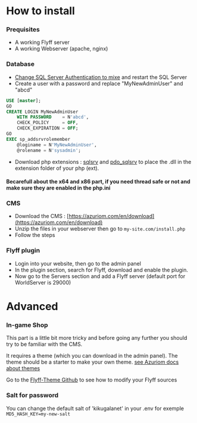 # How to install

### Prequisites
- A working Flyff server
- A working Webserver (apache, nginx)

### Database
- [Change SQL Server Authentication to mixe](https://www.google.com/search?q=Change+SQL+Server+Authentication+Mode) and restart the SQL Server
- Create a user with a password and replace "MyNewAdminUser" and "abcd"

```sql
USE [master];
GO
CREATE LOGIN MyNewAdminUser 
    WITH PASSWORD    = N'abcd',
    CHECK_POLICY     = OFF,
    CHECK_EXPIRATION = OFF;
GO
EXEC sp_addsrvrolemember 
    @loginame = N'MyNewAdminUser', 
    @rolename = N'sysadmin';
```
- Download php extensions : [sqlsrv](https://pecl.php.net/package/sqlsrv/5.8.1/windows) and [pdo_sqlsrv](https://pecl.php.net/package/pdo_sqlsrv/5.8.1/windows) to place the .dll in the extension folder of your php (ext). 

#### Becarefull about the x64 and x86 part, if you need thread safe or not and make sure they are enabled in the php.ini

### CMS
- Download the CMS : [https://azuriom.com/en/download](https://azuriom.com/en/download)
- Unzip the files in your webserver then go to `my-site.com/install.php`
- Follow the steps
 
### Flyff plugin
- Login into your website, then go to the admin panel
- In the plugin section, search for Flyff, download and enable the plugin.
- Now go to the Servers section and add a Flyff server (default port for WorldServer is 29000)


# Advanced

### In-game Shop

This part is a little bit more tricky and before going any further you should try to be familiar with the CMS.

It requires a theme (which you can download in the admin panel). The theme should be a starter to make your own theme.
[see Azuriom docs about themes](https://azuriom.com/en/docs/themes)

Go to the [Flyff-Theme Github](https://github.com/AzuriomCommunity/Flyff-Theme/blob/master/README.md) to see how to modify your Flyff sources

 ### Salt for password
 
 You can change the default salt of 'kikugalanet' in your .env for exemple `MD5_HASH_KEY=my-new-salt`
